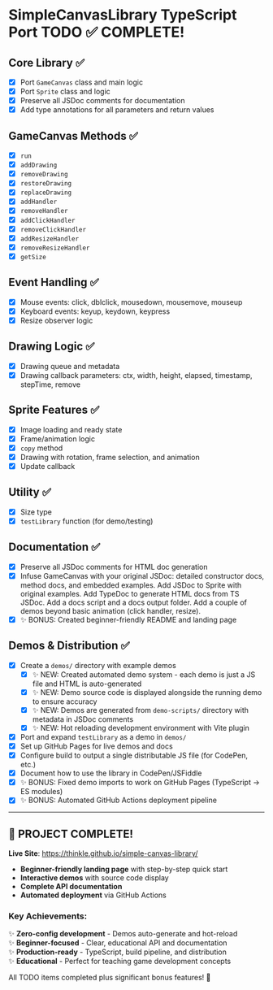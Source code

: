 # SimpleCanvasLibrary TypeScript Port TODO ✅ COMPLETE!

## Core Library ✅

- [x] Port `GameCanvas` class and main logic
- [x] Port `Sprite` class and logic
- [x] Preserve all JSDoc comments for documentation
- [x] Add type annotations for all parameters and return values

## GameCanvas Methods ✅

- [x] `run`
- [x] `addDrawing`
- [x] `removeDrawing`
- [x] `restoreDrawing`
- [x] `replaceDrawing`
- [x] `addHandler`
- [x] `removeHandler`
- [x] `addClickHandler`
- [x] `removeClickHandler`
- [x] `addResizeHandler`
- [x] `removeResizeHandler`
- [x] `getSize`

## Event Handling ✅

- [x] Mouse events: click, dblclick, mousedown, mousemove, mouseup
- [x] Keyboard events: keyup, keydown, keypress
- [x] Resize observer logic

## Drawing Logic ✅

- [x] Drawing queue and metadata
- [x] Drawing callback parameters: ctx, width, height, elapsed, timestamp, stepTime, remove

## Sprite Features ✅

- [x] Image loading and ready state
- [x] Frame/animation logic
- [x] `copy` method
- [x] Drawing with rotation, frame selection, and animation
- [x] Update callback

## Utility ✅

- [x] Size type
- [x] `testLibrary` function (for demo/testing)

## Documentation ✅

- [x] Preserve all JSDoc comments for HTML doc generation
- [x] Infuse GameCanvas with your original JSDoc: detailed constructor docs, method docs, and embedded examples.
      Add JSDoc to Sprite with original examples.
      Add TypeDoc to generate HTML docs from TS JSDoc.
      Add a docs script and a docs output folder.
      Add a couple of demos beyond basic animation (click handler, resize).
- [x] ✨ BONUS: Created beginner-friendly README and landing page

## Demos & Distribution ✅

- [x] Create a `demos/` directory with example demos
  - [x] ✨ NEW: Created automated demo system - each demo is just a JS file and HTML is auto-generated
  - [x] ✨ NEW: Demo source code is displayed alongside the running demo to ensure accuracy
  - [x] ✨ NEW: Demos are generated from `demo-scripts/` directory with metadata in JSDoc comments
  - [x] ✨ NEW: Hot reloading development environment with Vite plugin
- [x] Port and expand `testLibrary` as a demo in `demos/`
- [x] Set up GitHub Pages for live demos and docs
- [x] Configure build to output a single distributable JS file (for CodePen, etc.)
- [x] Document how to use the library in CodePen/JSFiddle
- [x] ✨ BONUS: Fixed demo imports to work on GitHub Pages (TypeScript → ES modules)
- [x] ✨ BONUS: Automated GitHub Actions deployment pipeline

---

## 🎉 PROJECT COMPLETE!

**Live Site**: https://thinkle.github.io/simple-canvas-library/

- **Beginner-friendly landing page** with step-by-step quick start
- **Interactive demos** with source code display
- **Complete API documentation**
- **Automated deployment** via GitHub Actions

### Key Achievements:

✨ **Zero-config development** - Demos auto-generate and hot-reload  
✨ **Beginner-focused** - Clear, educational API and documentation  
✨ **Production-ready** - TypeScript, build pipeline, and distribution  
✨ **Educational** - Perfect for teaching game development concepts

All TODO items completed plus significant bonus features! 🚀
